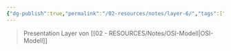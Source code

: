 ```yaml
---
{"dg-publish":true,"permalink":"/02-resources/notes/layer-6/","tags":["netzwerk"],"noteIcon":"","updated":"2025-07-12T13:31:41.000+02:00"}
---
```


> Presentation Layer von [[02 - RESOURCES/Notes/OSI-Modell\|OSI-Modell]]